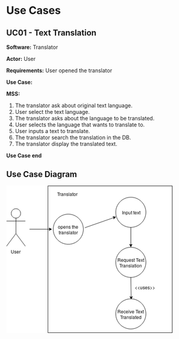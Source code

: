 # Use Cases

## UC01 - Text Translation
**Software:** Translator

**Actor:** User

**Requirements:** User opened the translator

**Use Case:**

**MSS:**
1. The translator ask about original text language.
2. User select the text language.
3. The translator asks about the language to be translated.
4. User selects the language that wants to translate to.
5. User inputs a text to translate.
6. The translator search the translation in the DB.
7. The translator display the translated text.

**Use Case end**

## Use Case Diagram

![diagram](testD.png)
